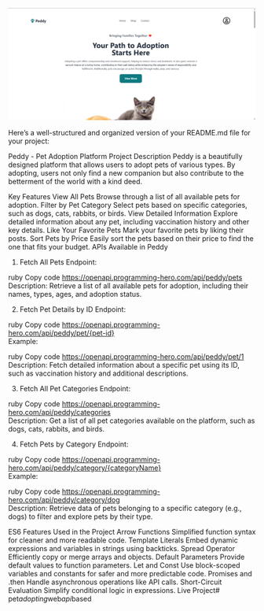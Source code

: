 ![image alt](https://github.com/imtiajsultan1/pet_adopting_web_api_based/blob/main/Screenshot%202025-06-21%20002009.png?raw=true)




Here’s a well-structured and organized version of your README.md file for your project:

Peddy - Pet Adoption Platform
Project Description
Peddy is a beautifully designed platform that allows users to adopt pets of various types. By adopting, users not only find a new companion but also contribute to the betterment of the world with a kind deed.

Key Features
View All Pets
Browse through a list of all available pets for adoption.
Filter by Pet Category
Select pets based on specific categories, such as dogs, cats, rabbits, or birds.
View Detailed Information
Explore detailed information about any pet, including vaccination history and other key details.
Like Your Favorite Pets
Mark your favorite pets by liking their posts.
Sort Pets by Price
Easily sort the pets based on their price to find the one that fits your budget.
APIs Available in Peddy
1. Fetch All Pets
Endpoint:

ruby
Copy code
https://openapi.programming-hero.com/api/peddy/pets  
Description:
Retrieve a list of all available pets for adoption, including their names, types, ages, and adoption status.

2. Fetch Pet Details by ID
Endpoint:

ruby
Copy code
https://openapi.programming-hero.com/api/peddy/pet/{pet-id}  
Example:

ruby
Copy code
https://openapi.programming-hero.com/api/peddy/pet/1  
Description:
Fetch detailed information about a specific pet using its ID, such as vaccination history and additional descriptions.

3. Fetch All Pet Categories
Endpoint:

ruby
Copy code
https://openapi.programming-hero.com/api/peddy/categories  
Description:
Get a list of all pet categories available on the platform, such as dogs, cats, rabbits, and birds.

4. Fetch Pets by Category
Endpoint:

ruby
Copy code
https://openapi.programming-hero.com/api/peddy/category/{categoryName}  
Example:

ruby
Copy code
https://openapi.programming-hero.com/api/peddy/category/dog  
Description:
Retrieve data of pets belonging to a specific category (e.g., dogs) to filter and explore pets by their type.

ES6 Features Used in the Project
Arrow Functions
Simplified function syntax for cleaner and more readable code.
Template Literals
Embed dynamic expressions and variables in strings using backticks.
Spread Operator
Efficiently copy or merge arrays and objects.
Default Parameters
Provide default values to function parameters.
Let and Const
Use block-scoped variables and constants for safer and more predictable code.
Promises and .then
Handle asynchronous operations like API calls.
Short-Circuit Evaluation
Simplify conditional logic in expressions.
Live Project#   p e t _ a d o p t i n g _ w e b _ a p i _ b a s e d 
 
 

